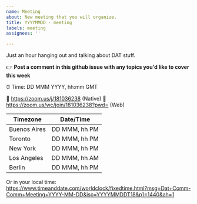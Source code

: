 ```yaml
---
name: Meeting
about: New meeting that you will organize.
title: YYYYMMDD - meeting
labels: meeting
assignees: ''

---
```


Just an hour hanging out and talking about DAT stuff.

:point_right: **Post a comment in this github issue with any topics you'd like to cover this week**

:alarm_clock: Time: DD MMM YYYY, hh:mm GMT

:link: https://zoom.us/j/181036238 (Native)
:link: https://zoom.us/wc/join/181036238?pwd= (Web)

| Timezone      |  Date/Time           |
| ------------- |:-------------:|
| Buenos Aires  | DD MMM, hh PM |
| Toronto       | DD MMM, hh PM      |
| New York      | DD MMM, hh PM      |
| Los Angeles   | DD MMM, hh AM      |
| Berlin        | DD MMM, hh PM      |

Or in your local time: https://www.timeanddate.com/worldclock/fixedtime.html?msg=Dat+Comm-Comm+Meeting+YYYY-MM-DD&iso=YYYYMMDDT18&p1=1440&ah=1


